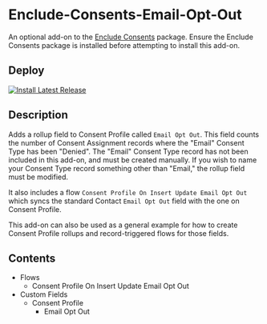 # Enclude-Consents-Email-Opt-Out

An optional add-on to the [Enclude Consents](https://github.com/EncludeLtd/Consents) package. Ensure the Enclude Consents package is installed before attempting to install this add-on.

## Deploy

<a href="https://github.com/Enclude-Components/Enclude-Consents-Email-Opt-Out/releases/latest">
  <img alt="Install Latest Release"
       src="https://img.shields.io/badge/Install%20Latest%20Release-238636?style=for-the-badge&logoColor=white&logo=DocuSign">
</a>

## Description
Adds a rollup field to Consent Profile called `Email Opt Out`. This field counts the number of Consent Assignment records where the "Email" Consent Type has been "Denied". The "Email" Consent Type record has not been included in this add-on, and must be created manually. If you wish to name your Consent Type record something other than "Email," the rollup field must be modified.

It also includes a flow `Consent Profile On Insert Update Email Opt Out` which syncs the standard Contact `Email Opt Out` field with the one on Consent Profile.

This add-on can also be used as a general example for how to create Consent Profile rollups and record-triggered flows for those fields.

## Contents

- Flows
    - Consent Profile On Insert Update Email Opt Out
- Custom Fields
    - Consent Profile
        - Email Opt Out